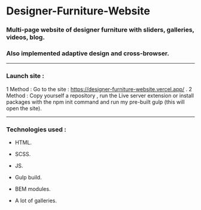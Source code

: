 # Designer-Furniture-Website
### Multi-page website of designer furniture with sliders, galleries, videos, blog.
### Also implemented adaptive design and cross-browser.
---
### Launch site :
1 Method : Go to the site : https://designer-furniture-website.vercel.app/ .
2 Method : Copy yourself a repository , run the Live server extension or install packages with the npm init command and run my pre-built gulp (this will open the site).

---
### Technologies used :

- HTML. 
 
- SCSS. 

- JS.  

- Gulp build.

- BEM modules.

- A lot of galleries.


